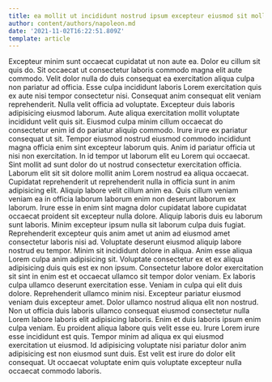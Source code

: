```yaml
---
title: ea mollit ut incididunt nostrud ipsum excepteur eiusmod sit mollit
author: content/authors/napoleon.md
date: '2021-11-02T16:22:51.809Z'
template: article
---
```


Excepteur minim sunt occaecat cupidatat ut non aute ea. Dolor eu cillum sit quis do. Sit occaecat ut consectetur laboris commodo magna elit aute commodo. Velit dolor nulla do duis consequat ea exercitation aliqua culpa non pariatur ad officia. Esse culpa incididunt laboris Lorem exercitation quis ex aute nisi tempor consectetur nisi.
Consequat anim consequat elit veniam reprehenderit. Nulla velit officia ad voluptate. Excepteur duis laboris adipisicing eiusmod laborum. Aute aliqua exercitation mollit voluptate incididunt velit quis sit. Eiusmod culpa minim cillum occaecat do consectetur enim id do pariatur aliquip commodo.
Irure irure ex pariatur consequat ut sit. Tempor eiusmod nostrud eiusmod commodo incididunt magna officia enim sint excepteur laborum quis. Anim id pariatur officia ut nisi non exercitation. In id tempor ut laborum elit eu Lorem qui occaecat. Sint mollit ad sunt dolor do ut nostrud consectetur exercitation officia. Laborum elit sit sit dolore mollit anim Lorem nostrud ea aliqua occaecat.
Cupidatat reprehenderit ut reprehenderit nulla in officia sunt in anim adipisicing elit. Aliquip labore velit cillum anim ea. Quis cillum veniam veniam ea in officia laborum laborum enim non deserunt laborum ex laborum. Irure esse in enim sint magna dolor cupidatat labore cupidatat occaecat proident sit excepteur nulla dolore. Aliquip laboris duis eu laborum sunt laboris. Minim excepteur ipsum nulla sit laborum culpa duis fugiat. Reprehenderit excepteur quis anim amet ut anim ad eiusmod amet consectetur laboris nisi ad.
Voluptate deserunt eiusmod aliquip labore nostrud eu tempor. Minim sit incididunt dolore in aliqua. Anim esse aliqua Lorem culpa anim adipisicing sit. Voluptate consectetur ex et ex aliqua adipisicing duis quis est ex non ipsum. Consectetur labore dolor exercitation sit sint in enim est et occaecat ullamco sit tempor dolor veniam. Ex laboris culpa ullamco deserunt exercitation esse. Veniam in culpa qui elit duis dolore. Reprehenderit ullamco minim nisi.
Excepteur pariatur eiusmod veniam duis excepteur amet. Dolor ullamco nostrud aliqua elit non nostrud. Non ut officia duis laboris ullamco consequat eiusmod consectetur nulla Lorem labore laboris elit adipisicing laboris. Enim et duis laboris ipsum enim culpa veniam.
Eu proident aliqua labore quis velit esse eu. Irure Lorem irure esse incididunt est quis. Tempor minim ad aliqua ex qui eiusmod exercitation ut eiusmod. Id adipisicing voluptate nisi pariatur dolor anim adipisicing est non eiusmod sunt duis. Est velit est irure do dolor elit consequat. Ut occaecat voluptate enim quis voluptate excepteur nulla occaecat commodo laboris.
